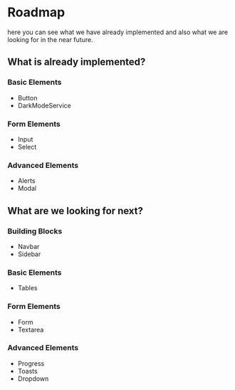 # Roadmap

here you can see what we have already implemented and also what we are looking for in the near future.

## What is already implemented?

### Basic Elements
* Button
* DarkModeService

### Form Elements
* Input
* Select

### Advanced Elements
* Alerts
* Modal

## What are we looking for next?

### Building Blocks
* Navbar
* Sidebar

### Basic Elements
* Tables

### Form Elements
* Form
* Textarea

### Advanced Elements
* Progress
* Toasts
* Dropdown
